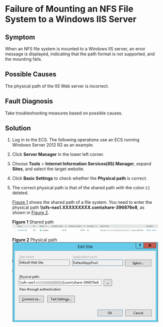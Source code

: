 # Failure of Mounting an NFS File System to a Windows IIS Server<a name="sfs_01_0061"></a>

## Symptom<a name="section41158684111639"></a>

When an NFS file system is mounted to a Windows IIS server, an error message is displayed, indicating that the path format is not supported, and the mounting fails.

## Possible Causes<a name="section31326994111720"></a>

The physical path of the IIS Web server is incorrect.

## Fault Diagnosis<a name="section34776262111735"></a>

Take troubleshooting measures based on possible causes.

## Solution<a name="section28103453161025"></a>

1.  Log in to the ECS. The following operations use an ECS running Windows Server 2012 R2 as an example.
2.  Click  **Server Manager**  in the lower left corner.
3.  Choose  **Tools**  \>  **Internet Information Services\(IIS\) Manager**, expand  **Sites**, and select the target website.
4.  Click  **Basic Settings**  to check whether the  **Physical path**  is correct.
5.  The correct physical path is that of the shared path with the colon \(:\) deleted.

    [Figure 1](#fig047928192514)  shows the shared path of a file system. You need to enter the physical path  **\\\\sfs-nas1.XXXXXXXXX.com\\share-396876e8**, as shown in  [Figure 2](#fig1734814414346).

    **Figure  1**  Shared path<a name="fig047928192514"></a>  
    ![](figures/shared-path-8.png "shared-path-8")

    **Figure  2**  Physical path<a name="fig1734814414346"></a>  
    ![](figures/physical-path.png "physical-path")


